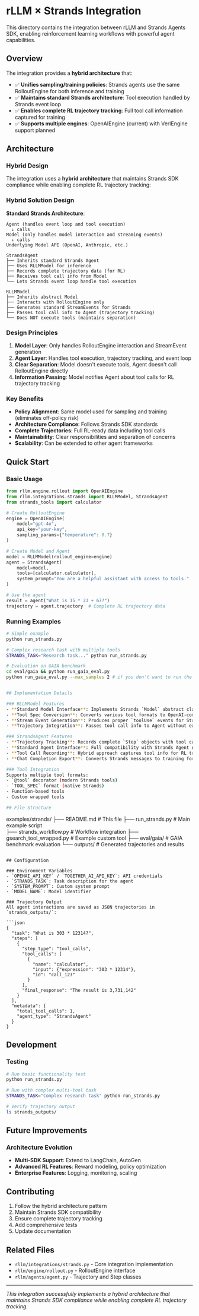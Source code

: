 # rLLM × Strands Integration

This directory contains the integration between rLLM and Strands Agents SDK, enabling reinforcement learning workflows with powerful agent capabilities.

## Overview

The integration provides a **hybrid architecture** that:
- ✅ **Unifies sampling/training policies**: Strands agents use the same RolloutEngine for both inference and training
- ✅ **Maintains standard Strands architecture**: Tool execution handled by Strands event loop
- ✅ **Enables complete RL trajectory tracking**: Full tool call information captured for training
- ✅ **Supports multiple engines**: OpenAIEngine (current) with VerlEngine support planned

## Architecture

### Hybrid Design

The integration uses a **hybrid architecture** that maintains Strands SDK compliance while enabling complete RL trajectory tracking:

### Hybrid Solution Design

**Standard Strands Architecture**:
```
Agent (handles event loop and tool execution)
  ↓ calls
Model (only handles model interaction and streaming events)
  ↓ calls  
Underlying Model API (OpenAI, Anthropic, etc.)
```

```
StrandsAgent
├── Inherits standard Strands Agent
├── Uses RLLMModel for inference
├── Records complete trajectory data (for RL)
├── Receives tool call info from Model
└── Lets Strands event loop handle tool execution

RLLMModel  
├── Inherits abstract Model
├── Interacts with RolloutEngine only
├── Generates standard StreamEvents for Strands
├── Passes tool call info to Agent (trajectory tracking)
└── Does NOT execute tools (maintains separation)
```

### Design Principles

1. **Model Layer**: Only handles RolloutEngine interaction and StreamEvent generation
2. **Agent Layer**: Handles tool execution, trajectory tracking, and event loop
3. **Clear Separation**: Model doesn't execute tools, Agent doesn't call RolloutEngine directly
4. **Information Passing**: Model notifies Agent about tool calls for RL trajectory tracking

### Key Benefits

- **Policy Alignment**: Same model used for sampling and training (eliminates off-policy risk)
- **Architecture Compliance**: Follows Strands SDK standards
- **Complete Trajectories**: Full RL-ready data including tool calls
- **Maintainability**: Clear responsibilities and separation of concerns
- **Scalability**: Can be extended to other agent frameworks

## Quick Start

### Basic Usage

```python
from rllm.engine.rollout import OpenAIEngine
from rllm.integrations.strands import RLLMModel, StrandsAgent
from strands_tools import calculator

# Create RolloutEngine
engine = OpenAIEngine(
    model="gpt-4o",
    api_key="your-key",
    sampling_params={"temperature": 0.7}
)

# Create Model and Agent
model = RLLMModel(rollout_engine=engine)
agent = StrandsAgent(
    model=model,
    tools=[calculator.calculator],
    system_prompt="You are a helpful assistant with access to tools."
)

# Use the agent
result = agent("What is 15 * 23 + 67?")
trajectory = agent.trajectory  # Complete RL trajectory data
```

### Running Examples

```bash
# Simple example
python run_strands.py

# Complex research task with multiple tools
STRANDS_TASK="Research task..." python run_strands.py

# Evaluation on GAIA benchmark
cd eval/gaia && python run_gaia_eval.py
python run_gaia_eval.py --max_samples 2 # if you don't want to run the full dataset


## Implementation Details

### RLLMModel Features
- **Standard Model Interface**: Implements Strands `Model` abstract class
- **Tool Spec Conversion**: Converts various tool formats to OpenAI-compatible specs
- **Stream Event Generation**: Produces proper `toolUse` events for Strands event loop
- **Trajectory Integration**: Passes tool call info to Agent without executing tools

### StrandsAgent Features  
- **Trajectory Tracking**: Records complete `Step` objects with tool call details
- **Standard Agent Interface**: Full compatibility with Strands Agent API
- **Tool Call Recording**: Hybrid approach captures tool info for RL training
- **Chat Completion Export**: Converts Strands messages to training format

### Tool Integration
Supports multiple tool formats:
- `@tool` decorator (modern Strands tools)
- `TOOL_SPEC` format (native Strands)
- Function-based tools
- Custom wrapped tools

## File Structure

```
examples/strands/
├── README.md                 # This file
├── run_strands.py           # Main example script  
├── strands_workflow.py      # Workflow integration
├── gsearch_tool_wrapped.py  # Example custom tool
├── eval/gaia/              # GAIA benchmark evaluation
└── outputs/                # Generated trajectories and results
```

## Configuration

### Environment Variables
- `OPENAI_API_KEY` / `TOGETHER_AI_API_KEY`: API credentials
- `STRANDS_TASK`: Task description for the agent
- `SYSTEM_PROMPT`: Custom system prompt
- `MODEL_NAME`: Model identifier

### Trajectory Output
All agent interactions are saved as JSON trajectories in `strands_outputs/`:

```json
{
  "task": "What is 303 * 12314?",
  "steps": [
    {
      "step_type": "tool_calls",
      "tool_calls": [
        {
          "name": "calculator",
          "input": {"expression": "303 * 12314"},
          "id": "call_123"
        }
      ],
      "final_response": "The result is 3,731,142"
    }
  ],
  "metadata": {
    "total_tool_calls": 1,
    "agent_type": "StrandsAgent"
  }
}
```

## Development

### Testing
```bash
# Run basic functionality test
python run_strands.py

# Run with complex multi-tool task  
STRANDS_TASK="Complex research task" python run_strands.py

# Verify trajectory output
ls strands_outputs/
```

## Future Improvements

### Architecture Evolution
- **Multi-SDK Support**: Extend to LangChain, AutoGen
- **Advanced RL Features**: Reward modeling, policy optimization
- **Enterprise Features**: Logging, monitoring, scaling

## Contributing

1. Follow the hybrid architecture pattern
2. Maintain Strands SDK compatibility  
3. Ensure complete trajectory tracking
4. Add comprehensive tests
5. Update documentation

## Related Files

- `rllm/integrations/strands.py` - Core integration implementation
- `rllm/engine/rollout.py` - RolloutEngine interface
- `rllm/agents/agent.py` - Trajectory and Step classes

---

*This integration successfully implements a hybrid architecture that maintains Strands SDK compliance while enabling complete RL trajectory tracking.*